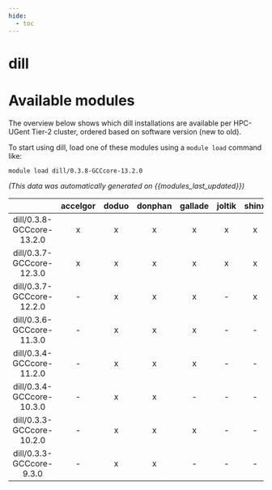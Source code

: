 ```yaml
---
hide:
  - toc
---
```


dill
====

# Available modules


The overview below shows which dill installations are available per HPC-UGent Tier-2 cluster, ordered based on software version (new to old).

To start using dill, load one of these modules using a `module load` command like:

```shell
module load dill/0.3.8-GCCcore-13.2.0
```

*(This data was automatically generated on {{modules_last_updated}})*  

| |accelgor|doduo|donphan|gallade|joltik|shinx|skitty|
| :---: | :---: | :---: | :---: | :---: | :---: | :---: | :---: |
|dill/0.3.8-GCCcore-13.2.0|x|x|x|x|x|x|x|
|dill/0.3.7-GCCcore-12.3.0|x|x|x|x|x|x|x|
|dill/0.3.7-GCCcore-12.2.0|-|x|x|x|-|x|-|
|dill/0.3.6-GCCcore-11.3.0|-|x|x|x|-|-|-|
|dill/0.3.4-GCCcore-11.2.0|-|x|x|x|-|-|-|
|dill/0.3.4-GCCcore-10.3.0|-|x|x|-|-|-|-|
|dill/0.3.3-GCCcore-10.2.0|-|x|x|x|-|-|-|
|dill/0.3.3-GCCcore-9.3.0|-|x|x|-|-|-|-|
